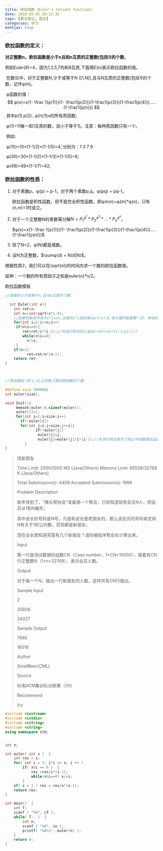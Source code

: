 ```yaml
---
title: 欧拉函数（Euler's totient function）
date: 2018-05-05 20:12:35
tags: [算法笔记, 图论]
categories: 学习
mathjax: true
---
```




### 欧拉函数的定义：

​	**对正整数n，欧拉函数是小于n且和n互质的正整数(包括1)的个数**。

​	例如Euler(8)=4，因为1,3,5,7均和8互质,下面用E(n)表示欧拉函数的值。

 <!--more-->

​	在数论中，对于正整数N,少于或等于N ([1,N]),且与N互质的正整数(包括1)的个数，记作φ(n)。

​	φ函数的值：​
$$
φ(x)=x(1- \frac 1{p(1)})(1- \frac1{p(2)})(1-\frac1{p(3)})(1-\frac1{p(4)})…..(1-\frac1{p(n)})
$$
​	其中p(1),p(2)…p(n)为x的所有质因数;

​	φ(1)=1(唯一和1互质的数，且小于等于1)。注意：每种质因数只有一个。

​     例如:

​         φ(10)=10×(1-1/2)×(1-1/5)=4; 分别为：1 3 7 9

​         φ(30)=30×(1-1/2)×(1-1/3)×(1-1/5)=8;

​         φ(49)=49×(1-1/7)=42;



### 欧拉函数的性质：

1. 对于素数p，φ(p) = p-1，对于两个素数p,q，φ(pq) = pq-1。

   欧拉函数是积性函数，但不是完全积性函数。即φ(mn)=φ(m)*φ(n)，只有(n,m)=1时成立。

2. 对于一个正整数N的素数幂分解$N = {P_1}^{q^1}*{P_2}^{q^2}*...*{P_n}^{q^n}$。

   $φ(x)=x(1- \frac 1{p(1)})(1- \frac1{p(2)})(1-\frac1{p(3)})(1-\frac1{p(4)})…..(1-\frac1{p(n)})$

3. 除了N=2，φ(N)都是偶数。

4. 设N为正整数，$\sumφ(d) = N(d|N)$。

根据性质2，我们可以在(sqrt(n))的时间内求一个数的欧拉函数值。

延伸：一个数的所有质因子之和是euler(n)*n/2。



欧拉函数模板

```c++
//直接求小于或等于n,且与n互质的个数:

  int Euler(int x){
    int ret=x;
    int n=(int)sqrt(x*1.0);
    //如果判断条件改为i*i<=n,这里的i*i就会做sqrt(n)次,每次循环都要算一次，养成好习惯 
    for(int i=2;i<=n;i++)
     if(n%i==0){
        ret=ret/i*(i-1);//先进行除法防止溢出(ret=ret*(1-1/p(i)))
        while(n%i==0)
          n/=i;
     }
    if(n>1)
          ret=ret/n*(n-1);
    return ret;
}

 

//筛选模板:求[1,n]之间每个数的质因数的个数

#define size 1000001
int euler[size];

void Init(){
     memset(euler,0,sizeof(euler));
     euler[1]=1;
     for(int i=2;i<size;i++)
       if(!euler[i])
       for(int j=i;j<size;j+=i){
              if(!euler[j])
               euler[j]=j;
               euler[j]=euler[j]/i*(i-1);//先进行除法是为了防止中间数据的溢出
         }
}
```



> 找新朋友
>
> Time Limit: 2000/1000 MS (Java/Others) Memory Limit: 65536/32768 K (Java/Others)
>
> Total Submission(s): 4409 Accepted Submission(s): 1999
>
> Problem Description
>
> 新年快到了，“猪头帮协会”准备搞一个聚会，已经知道现有会员N人，把会员从1到N编号，
>
> 其中会长的号码是N号，凡是和会长是老朋友的，那么该会员的号码肯定和N有大于1的公约数，否则都是新朋友，
>
> 现在会长想知道究竟有几个新朋友？请你编程序帮会长计算出来。
>
>  
>
> Input
>
> 第一行是测试数据的组数CN（Case number，1<CN<10000），接着有CN行正整数N（1<n<32768），表示会员人数。
>
>  
>
> Output
>
> 对于每一个N，输出一行新朋友的人数，这样共有CN行输出。
>
>  
>
> Sample Input
>
> 2
>
> 25608
>
> 24027
>
>  
>
> Sample Output
>
> 7680
>
> 16016
>
>  
>
> Author
>
> SmallBeer(CML)
>
>  
>
> Source
>
> 杭电ACM集训队训练赛（VII）
>
>  
>
> Recommend
>
> lcy



```c++
#include <iostream>
#include <cstdio>
#include <cstring>
#include <string>
using namespace std;


int n;  

int euler( int x )  {  
    int res = x;  
    for( int i = 2; i*i <= x; i ++ )  
        if( x%i == 0 )  {  
            res =res/i*(i-1);  
            while(x%i==0) x/=i;  
        }  
    if( x > 1 ) res = res/x*(x-1);  
    return res;  
}  

int main()  {  
    int T;  
    scanf ( "%d", &T );  
    while( T-- )  {  
        int n;  
        scanf ( "%d", &n );  
        printf( "%d\n", euler(n) );  
    }  
    return 0;  
}  



```